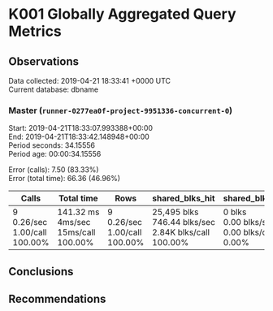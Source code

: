 # K001 Globally Aggregated Query Metrics

## Observations ##
Data collected: 2019-04-21 18:33:41 +0000 UTC  
Current database: dbname  



### Master (`runner-0277ea0f-project-9951336-concurrent-0`) ###
Start: 2019-04-21T18:33:07.993388+00:00  
End: 2019-04-21T18:33:42.148948+00:00  
Period seconds: 34.15556  
Period age: 00:00:34.15556  

Error (calls): 7.50 (83.33%)  
Error (total time): 66.36 (46.96%)

Calls | Total&nbsp;time | Rows | shared_blks_hit | shared_blks_read | shared_blks_dirtied | shared_blks_written | blk_read_time | blk_write_time | kcache_reads | kcache_writes | kcache_user_time_ms | kcache_system_time 
-------|------------|------|-----------------|------------------|---------------------|---------------------|---------------|----------------|--------------|---------------|---------------------|--------------------
9<br/>0.26/sec<br/>1.00/call<br/>100.00% |141.32&nbsp;ms<br/>4ms/sec<br/>15ms/call<br/>100.00% |9<br/>0.26/sec<br/>1.00/call<br/>100.00% |25,495&nbsp;blks<br/>746.44&nbsp;blks/sec<br/>2.84K&nbsp;blks/call<br/>100.00% |0&nbsp;blks<br/>0.00&nbsp;blks/sec<br/>0.00&nbsp;blks/call<br/>0.00% |0&nbsp;blks<br/>0.00&nbsp;blks/sec<br/>0.00&nbsp;blks/call<br/>0.00% |0&nbsp;blks<br/>0.00&nbsp;blks/sec<br/>0.00&nbsp;blks/call<br/>0.00% |0.00&nbsp;ms<br/>0s/sec<br/>0s/call<br/>0.00% |0.00&nbsp;ms<br/>0s/sec<br/>0s/call<br/>0.00% |0.00&nbsp;bytes<br/>0.00&nbsp;bytes/sec<br/>0.00&nbsp;bytes/call<br/>0.00% |0.00&nbsp;bytes<br/>0.00&nbsp;bytes/sec<br/>0.00&nbsp;bytes/call<br/>0.00% |0.00&nbsp;ms<br/>0s/sec<br/>0s/call<br/>0.00% |0.00&nbsp;ms<br/>0s/sec<br/>0s/call<br/>0.00%





## Conclusions ##


## Recommendations ##

